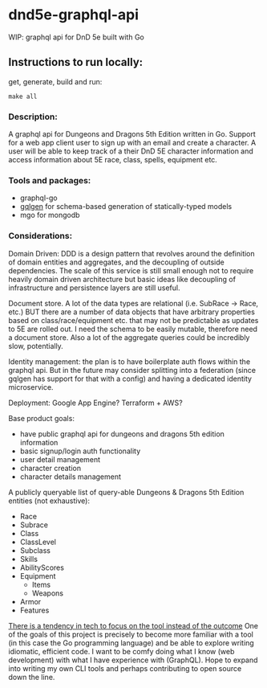 # dnd5e-graphql-api
WIP: graphql api for DnD 5e built with Go

## Instructions to run locally: 
get, generate, build and run:

`make all`

### Description:
  A graphql api for Dungeons and Dragons 5th Edition written in Go. 
  Support for a web app client user to sign up with an email and create a character. A user will be able to keep track of a their DnD 5E character information and access information about 5E race, class, spells, equipment etc.

### Tools and packages: 
  - graphql-go
  - [gqlgen](https://github.com/99designs/gqlgen) for schema-based generation of statically-typed models
  - mgo for mongodb

### Considerations:

  Domain Driven: DDD is a design pattern that revolves around the definition of domain entities and aggregates, and the decoupling of outside dependencies. The scale of this service is still small enough not to require heavily domain driven architecture but basic ideas like decoupling of infrastructure and persistence layers are still useful. 

  Document store. A lot of the data types are relational (i.e. SubRace -> Race, etc.) BUT there are a number of data objects that have arbitrary properties based on class/race/equipment etc. that may not be predictable as updates to 5E are rolled out. I need the schema to be easily mutable, therefore need a document store. Also a lot of the aggregate queries could be incredibly slow, potentially.

  Identity management: the plan is to have boilerplate auth flows within the graphql api. But in the future may consider splitting into a federation (since gqlgen has support for that with a config) and having a dedicated identity microservice.

  Deployment: Google App Engine? Terraform + AWS?
  
  Base product goals: 
  - have public graphql api for dungeons and dragons 5th edition information
  - basic signup/login auth functionality
  - user detail management
  - character creation
  - character details management


A publicly queryable list of query-able Dungeons & Dragons 5th Edition entities (not exhaustive):
- Race
- Subrace
- Class
- ClassLevel
- Subclass
- Skills
- AbilityScores
- Equipment
  - Items
  - Weapons
- Armor
- Features


[There is a tendency in tech to focus on the tool instead of the outcome](https://www.youtube.com/watch?v=GBTdnfD6s5Q)
One of the goals of this project is precisely to become more familiar with a tool (in this case the Go programming language) and be able to explore writing idiomatic, efficient code. I want to be comfy doing what I know (web development) with what I have experience with (GraphQL). Hope to expand into writing my own CLI tools and perhaps contributing to open source down the line.
